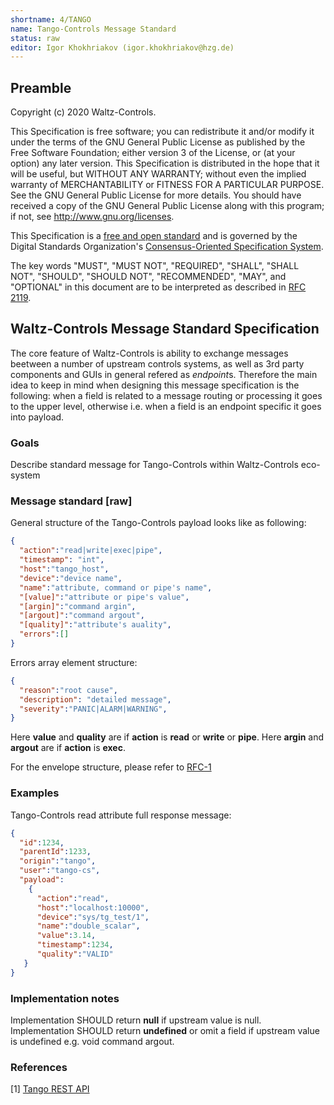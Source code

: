 ```yaml
---
shortname: 4/TANGO
name: Tango-Controls Message Standard
status: raw
editor: Igor Khokhriakov (igor.khokhriakov@hzg.de)
---
```


## Preamble

Copyright (c) 2020 Waltz-Controls.

This Specification is free software; you can redistribute it and/or modify it under the terms of the GNU General Public License as published by the Free Software Foundation; either version 3 of the License, or (at your option) any later version. This Specification is distributed in the hope that it will be useful, but WITHOUT ANY WARRANTY; without even the implied warranty of MERCHANTABILITY or FITNESS FOR A PARTICULAR PURPOSE. See the GNU General Public License for more details. You should have received a copy of the GNU General Public License along with this program; if not, see <http://www.gnu.org/licenses>.

This Specification is a [free and open standard](http://www.digistan.org/open-standard:definition) and is governed by the Digital Standards Organization's [Consensus-Oriented Specification System](http://www.digistan.org/spec:1/COSS).

The key words "MUST", "MUST NOT", "REQUIRED", "SHALL", "SHALL NOT", "SHOULD", "SHOULD NOT", "RECOMMENDED", "MAY", and "OPTIONAL" in this document are to be interpreted as described in [RFC 2119](http://tools.ietf.org/html/rfc2119).

## Waltz-Controls Message Standard Specification

The core feature of Waltz-Controls is ability to exchange messages beetween a number of upstream controls systems, as well as 3rd party components and GUIs in general refered as *endpoint*s. Therefore the main idea to keep in mind when designing this message specification is the following: when a field is related to a message routing or processing it goes to the upper level, otherwise i.e. when a field is an endpoint specific it goes into payload.


### Goals

Describe standard message for Tango-Controls within Waltz-Controls eco-system

### Message standard [raw]

General structure of the Tango-Controls payload looks like as following:

```json
{
  "action":"read|write|exec|pipe",
  "timestamp": "int",
  "host":"tango_host",
  "device":"device name",
  "name":"attribute, command or pipe's name",
  "[value]":"attribute or pipe's value",
  "[argin]":"command argin",
  "[argout]":"command argout",
  "[quality]":"attribute's auality",
  "errors":[]
}
```

Errors array element structure:

```json
{
  "reason":"root cause",
  "description": "detailed message",
  "severity":"PANIC|ALARM|WARNING",
}
```


Here **value** and **quality** are if **action** is **read** or **write** or **pipe**.
Here **argin** and **argout** are if **action** is **exec**.

For the envelope structure, please refer to [RFC-1](1/readme.md)

### Examples

Tango-Controls read attribute full response message:

```json
{
  "id":1234,
  "parentId":1233,
  "origin":"tango",
  "user":"tango-cs",
  "payload":
    {
      "action":"read",
      "host":"localhost:10000",
      "device":"sys/tg_test/1",
      "name":"double_scalar",
      "value":3.14,
      "timestamp":1234,
      "quality":"VALID"
   }
}
```

### Implementation notes

Implementation SHOULD return **null** if upstream value is null.
Implementation SHOULD return **undefined** or omit a field if upstream value is undefined e.g. void command argout.

### References

[1] [Tango REST API](https://github.com/tango-controls/rest-api)
